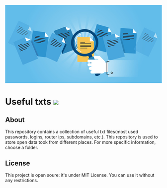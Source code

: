 ![plot](Documents_logo.jpg)

# Useful txts ![](https://img.shields.io/apm/l/vim-mode)

## About
This repository contains a collection of useful txt files(most used passwords, logins, router ips, subdomains, etc.). This repository is used to store open data took from different places. For more specific information, choose a folder.

## License

This project is open soure: it's under MIT License. You can use it without any restrictions.
